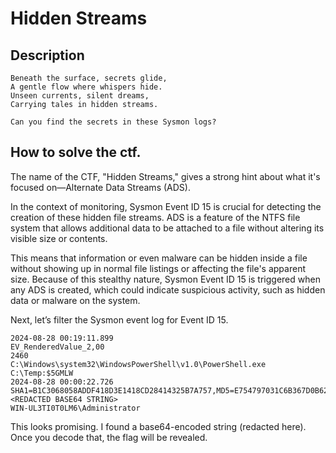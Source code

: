 # Hidden Streams 

## Description

```
Beneath the surface, secrets glide,
A gentle flow where whispers hide.
Unseen currents, silent dreams,
Carrying tales in hidden streams.

Can you find the secrets in these Sysmon logs?
```

## How to solve the ctf. 

The name of the CTF, "Hidden Streams," gives a strong hint about what it's focused on—Alternate Data Streams (ADS).

In the context of monitoring, Sysmon Event ID 15 is crucial for detecting the creation of these hidden file streams. ADS is a feature of the NTFS file system that allows additional data to be attached to a file without altering its visible size or contents.

This means that information or even malware can be hidden inside a file without showing up in normal file listings or affecting the file's apparent size. Because of this stealthy nature, Sysmon Event ID 15 is triggered when any ADS is created, which could indicate suspicious activity, such as hidden data or malware on the system.

Next, let’s filter the Sysmon event log for Event ID 15.


```
2024-08-28 00:19:11.899
EV_RenderedValue_2,00
2460
C:\Windows\system32\WindowsPowerShell\v1.0\PowerShell.exe
C:\Temp:$5GMLW
2024-08-28 00:00:22.726
SHA1=B1C3068058ADDF418D3E1418CD28414325B7A757,MD5=E754797031C6B367D0B6209092F34B3B,SHA256=F414CBA3A5D8C6EF18B1BE31F09C848447DDB37A5712E36EB7825E4E1EFAE868,IMPHASH=00000000000000000000000000000000
<REDACTED BASE64 STRING>
WIN-UL3TI0T0LM6\Administrator 
```
This looks promising. I found a base64-encoded string (redacted here). Once you decode that, the flag will be revealed.
